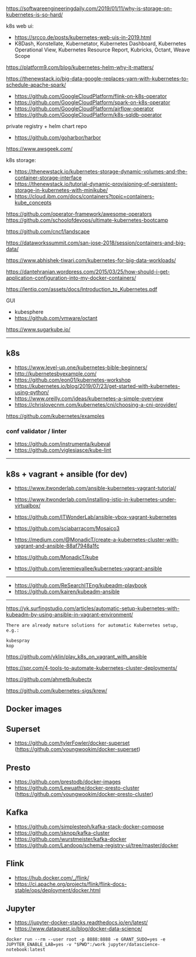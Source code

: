 https://softwareengineeringdaily.com/2019/01/11/why-is-storage-on-kubernetes-is-so-hard/

k8s web ui:
- https://srcco.de/posts/kubernetes-web-uis-in-2019.html
- K8Dash, Konstellate, Kubernetator, Kubernetes Dashboard, Kubernetes Operational View, Kubernetes Resource Report, Kubricks, Octant, Weave Scope

https://platform9.com/blog/kubernetes-helm-why-it-matters/

https://thenewstack.io/big-data-google-replaces-yarn-with-kubernetes-to-schedule-apache-spark/
- https://github.com/GoogleCloudPlatform/flink-on-k8s-operator
- https://github.com/GoogleCloudPlatform/spark-on-k8s-operator
- https://github.com/GoogleCloudPlatform/airflow-operator
- https://github.com/GoogleCloudPlatform/k8s-sqldb-operator

private registry + helm chart repo
- https://github.com/goharbor/harbor

https://www.awsgeek.com/

k8s storage:
- https://thenewstack.io/kubernetes-storage-dynamic-volumes-and-the-container-storage-interface
- https://thenewstack.io/tutorial-dynamic-provisioning-of-persistent-storage-in-kubernetes-with-minikube/
- https://cloud.ibm.com/docs/containers?topic=containers-kube_concepts

https://github.com/operator-framework/awesome-operators 
https://github.com/schoolofdevops/ultimate-kubernetes-bootcamp

https://github.com/cncf/landscape

https://dataworkssummit.com/san-jose-2018/session/containers-and-big-data/

https://www.abhishek-tiwari.com/kubernetes-for-big-data-workloads/

https://dantehranian.wordpress.com/2015/03/25/how-should-i-get-application-configuration-into-my-docker-containers/

https://lentiq.com/assets/docs/Introduction_to_Kubernetes.pdf


GUI
- kubesphere
- https://github.com/vmware/octant

https://www.sugarkube.io/


----

## k8s
- https://www.level-up.one/kubernetes-bible-beginners/
- http://kubernetesbyexample.com/
- https://github.com/eon01/kubernetes-workshop
- https://kubernetes.io/blog/2019/07/23/get-started-with-kubernetes-using-python/
- https://www.oreilly.com/ideas/kubernetes-a-simple-overview
- https://chrislovecnm.com/kubernetes/cni/choosing-a-cni-provider/

https://github.com/kubernetes/examples

### conf validator / linter
- https://github.com/instrumenta/kubeval
- https://github.com/viglesiasce/kube-lint
----

## k8s + vagrant + ansible (for dev)
- https://www.itwonderlab.com/ansible-kubernetes-vagrant-tutorial/
- https://www.itwonderlab.com/installing-istio-in-kubernetes-under-virtualbox/
- https://github.com/ITWonderLab/ansible-vbox-vagrant-kubernetes

- https://github.com/sciabarracom/Mosaico3

- https://medium.com/@MonadicT/create-a-kubernetes-cluster-with-vagrant-and-ansible-88af7948a1fc
- https://github.com/MonadicT/kube

- https://github.com/jeremievallee/kubernetes-vagrant-ansible

----
- https://github.com/ReSearchITEng/kubeadm-playbook
- https://github.com/kairen/kubeadm-ansible

----
https://yk.surfingstudio.com/articles/automatic-setup-kubernetes-with-kubeadm-by-using-ansible-in-vagrant-environment/
```
There are already mature solutions for automatic Kubernetes setup, e.g.:

kubespray
kop
```
https://github.com/yklin/play_k8s_on_vagrant_with_ansible


https://spr.com/4-tools-to-automate-kubernetes-cluster-deployments/

https://github.com/ahmetb/kubectx

https://github.com/kubernetes-sigs/krew/

## Docker images

## Superset
- https://github.com/tylerFowler/docker-superset (https://github.com/youngwookim/docker-superset)

## Presto
- https://github.com/prestodb/docker-images
- https://github.com/Lewuathe/docker-presto-cluster (https://github.com/youngwookim/docker-presto-cluster)

## Kafka
- https://github.com/simplesteph/kafka-stack-docker-compose
- https://github.com/sknop/kafka-cluster
- https://github.com/wurstmeister/kafka-docker
- https://github.com/Landoop/schema-registry-ui/tree/master/docker

## Flink
- https://hub.docker.com/_/flink/
- https://ci.apache.org/projects/flink/flink-docs-stable/ops/deployment/docker.html

## Jupyter
- https://jupyter-docker-stacks.readthedocs.io/en/latest/
- https://www.dataquest.io/blog/docker-data-science/
```
docker run --rm --user root -p 8888:8888 -e GRANT_SUDO=yes -e JUPYTER_ENABLE_LAB=yes -v "$PWD":/work jupyter/datascience-notebook:latest

```

